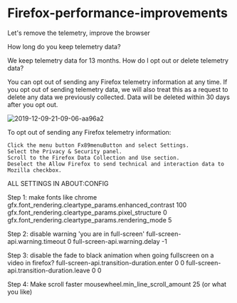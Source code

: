 # Firefox-performance-improvements
Let's remove the telemetry, improve the browser

How long do you keep telemetry data?

We keep telemetry data for 13 months.
How do I opt out or delete telemetry data?

You can opt out of sending any Firefox telemetry information at any time. If you opt out of sending telemetry data, we will also treat this as a request to delete any data we previously collected. Data will be deleted within 30 days after you opt out. 

![2019-12-09-21-09-06-aa96a2](https://user-images.githubusercontent.com/108226177/221349644-d519e4e0-fc64-4359-b7ec-cfdb24bb11d3.png)

To opt out of sending any Firefox telemetry information:

    Click the menu button Fx89menuButton and select Settings.
    Select the Privacy & Security panel.
    Scroll to the Firefox Data Collection and Use section.
    Deselect the Allow Firefox to send technical and interaction data to Mozilla checkbox. 

ALL SETTINGS IN ABOUT:CONFIG

Step 1: make fonts like chrome
gfx.font_rendering.cleartype_params.enhanced_contrast 100
gfx.font_rendering.cleartype_params.pixel_structure 0
gfx.font_rendering.cleartype_params.rendering_mode 5

Step 2: disable warning 'you are in full-screen'
full-screen-api.warning.timeout 0
full-screen-api.warning.delay -1

Step 3: disable the fade to black animation when going fullscreen on a video in firefox?
full-screen-api.transition-duration.enter 0 0
full-screen-api.transition-duration.leave 0 0

Step 4: Make scroll faster
mousewheel.min_line_scroll_amount 25 (or what you like)
